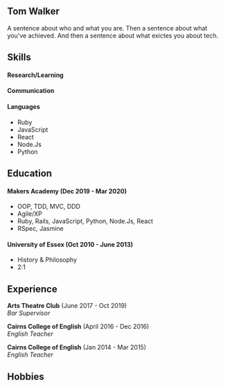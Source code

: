 ## Tom Walker

A sentence about who and what you are. Then a sentence about what you've achieved. And then a sentence about what exictes you about tech.

## Skills

#### Research/Learning

#### Communication

#### Languages

- Ruby
- JavaScript
- React
- Node.Js
- Python

## Education

#### Makers Academy (Dec 2019 - Mar 2020)

- OOP, TDD, MVC, DDD
- Agile/XP
- Ruby, Rails, JavaScript, Python, Node.Js, React
- RSpec, Jasmine

#### University of Essex (Oct 2010 - June 2013)

- History & Philosophy
- 2:1


## Experience

**Arts Theatre Club** (June 2017 - Oct 2019)    
*Bar Supervisor*  

**Cairns College of English** (April 2016 - Dec 2016)   
*English Teacher*  

**Cairns College of English** (Jan 2014 - Mar 2015)   
*English Teacher*  

## Hobbies

